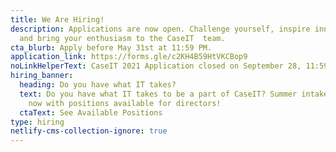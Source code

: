 ```yaml
---
title: We Are Hiring!
description: Applications are now open. Challenge yourself, inspire innovation,
  and bring your enthusiasm to the CaseIT  team.
cta_blurb: Apply before May 31st at 11:59 PM.
application_link: https://forms.gle/c2KH4B59HtVKCBop9
noLinkHelperText: CaseIT 2021 Application closed on September 28, 11:59 PM.
hiring_banner:
  heading: Do you have what IT takes?
  text: Do you have what IT takes to be a part of CaseIT? Summer intake is open
    now with positions available for directors!
  ctaText: See Available Positions
type: hiring
netlify-cms-collection-ignore: true
---
```

